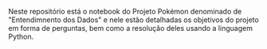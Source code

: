 Neste repositório está o notebook do Projeto Pokémon denominado de "Entendimnento dos Dados" e nele estão detalhadas os objetivos do projeto em forma de perguntas, bem como a resolução deles usando a linguagem Python.
